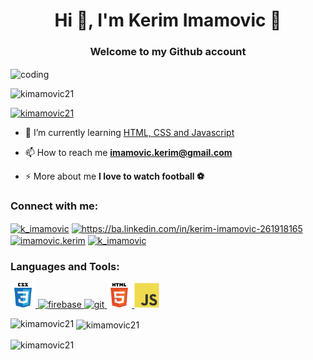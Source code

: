 <h1 align="center">Hi 👋, I'm Kerim Imamovic 👦</h1>
<h3 align="center">Welcome to my Github account</h3>
<img align="center" alt="coding" width="267" src="https://media3.giphy.com/media/qgQUggAC3Pfv687qPC/giphy.gif?cid=790b76113c26b246ec9e17af04b478336bb0af261453d167&rid=giphy.gif&ct=g">

<p align="left"> <img src="https://komarev.com/ghpvc/?username=kimamovic21&label=Profile%20views&color=0e75b6&style=flat" alt="kimamovic21" /> </p>

<p align="left"> <a href="https://github.com/ryo-ma/github-profile-trophy"><img src="https://github-profile-trophy.vercel.app/?username=kimamovic21" alt="kimamovic21" /></a> </p>

- 🌱 I’m currently learning [HTML, CSS and Javascript](https://github.com/kimamovic21/bitology_html_css_js_2022)

- 📫 How to reach me **imamovic.kerim@gmail.com**

- ⚡ More about me **I love to watch football ⚽**

<h3 align="left">Connect with me:</h3>
<p align="left">
<a href="https://codepen.io/k_imamovic" target="blank"><img align="center" src="https://raw.githubusercontent.com/rahuldkjain/github-profile-readme-generator/master/src/images/icons/Social/codepen.svg" alt="k_imamovic" height="30" width="40" /></a>
<a href="https://linkedin.com/in/https://ba.linkedin.com/in/kerim-imamovic-261918165" target="blank"><img align="center" src="https://raw.githubusercontent.com/rahuldkjain/github-profile-readme-generator/master/src/images/icons/Social/linked-in-alt.svg" alt="https://ba.linkedin.com/in/kerim-imamovic-261918165" height="30" width="40" /></a>
<a href="https://fb.com/imamovic.kerim" target="blank"><img align="center" src="https://raw.githubusercontent.com/rahuldkjain/github-profile-readme-generator/master/src/images/icons/Social/facebook.svg" alt="imamovic.kerim" height="30" width="40" /></a>
<a href="https://instagram.com/k_imamovic" target="blank"><img align="center" src="https://raw.githubusercontent.com/rahuldkjain/github-profile-readme-generator/master/src/images/icons/Social/instagram.svg" alt="k_imamovic" height="30" width="40" /></a>
</p>

<h3 align="left">Languages and Tools:</h3>
<p align="left"> <a href="https://www.w3schools.com/css/" target="_blank" rel="noreferrer"> <img src="https://raw.githubusercontent.com/devicons/devicon/master/icons/css3/css3-original-wordmark.svg" alt="css3" width="40" height="40"/> </a> <a href="https://firebase.google.com/" target="_blank" rel="noreferrer"> <img src="https://www.vectorlogo.zone/logos/firebase/firebase-icon.svg" alt="firebase" width="40" height="40"/> </a> <a href="https://git-scm.com/" target="_blank" rel="noreferrer"> <img src="https://www.vectorlogo.zone/logos/git-scm/git-scm-icon.svg" alt="git" width="40" height="40"/> </a> <a href="https://www.w3.org/html/" target="_blank" rel="noreferrer"> <img src="https://raw.githubusercontent.com/devicons/devicon/master/icons/html5/html5-original-wordmark.svg" alt="html5" width="40" height="40"/> </a> <a href="https://developer.mozilla.org/en-US/docs/Web/JavaScript" target="_blank" rel="noreferrer"> <img src="https://raw.githubusercontent.com/devicons/devicon/master/icons/javascript/javascript-original.svg" alt="javascript" width="40" height="40"/> </a> </p>

<p><img align="left" src="https://github-readme-stats.vercel.app/api/top-langs?username=kimamovic21&show_icons=true&locale=en&layout=compact" alt="kimamovic21" /></p>

<p>&nbsp;<img align="center" src="https://github-readme-stats.vercel.app/api?username=kimamovic21&show_icons=true&locale=en" alt="kimamovic21" /></p>

<p><img align="center" src="https://github-readme-streak-stats.herokuapp.com/?user=kimamovic21&" alt="kimamovic21" /></p>

